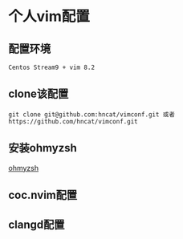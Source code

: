 # 个人vim配置
## 配置环境
```
Centos Stream9 + vim 8.2
```
## clone该配置
```
git clone git@github.com:hncat/vimconf.git 或者 https://github.com/hncat/vimconf.git
```
## 安装ohmyzsh
[ohmyzsh](https://github.com/ohmyzsh/ohmyzsh)
## coc.nvim配置
## clangd配置

